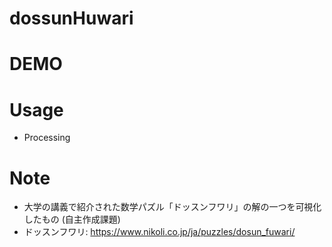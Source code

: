 # dossunHuwari

# DEMO
 
# Usage
* Processing
 
# Note
* 大学の講義で紹介された数学パズル「ドッスンフワリ」の解の一つを可視化したもの (自主作成課題)
* ドッスンフワリ: https://www.nikoli.co.jp/ja/puzzles/dosun_fuwari/
